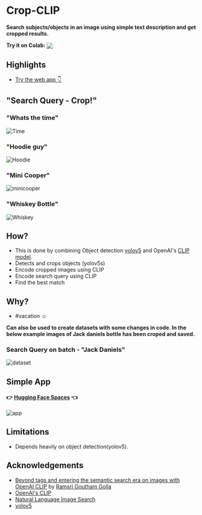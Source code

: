 # Crop-CLIP

**Search subjects/objects in an image using simple text description and get cropped results.**

**Try it on Colab:** [<img src="https://colab.research.google.com/assets/colab-badge.svg" align="center">](https://colab.research.google.com/github/vijishmadhavan/Crop-CLIP/blob/master/Crop_CLIP.ipynb)

## Highlights
- [Try the web app :point_down:](#Simple-App)

## "Search Query - Crop!"

### "Whats the time"
![Time](https://github.com/vijishmadhavan/Crop-CLIP/blob/master/Images/download%20(3)-side.png)

### "Hoodie guy"
![Hoodie](https://github.com/vijishmadhavan/Crop-CLIP/blob/master/Images/download%20(4)-side.png)

### "Mini Cooper"
![minicooper](https://github.com/vijishmadhavan/Crop-CLIP/blob/master/Images/img1.png)

### "Whiskey Bottle"
![Whiskey](https://github.com/vijishmadhavan/Crop-CLIP/blob/master/Images/download%20(2)-side.png)

## How?

- This is done by combining Object detection [yolov5](https://github.com/ultralytics/yolov5) and OpenAI's [CLIP model](https://github.com/openai/CLIP).
- Detects and crops objects (yolov5s)
- Encode cropped images using CLIP
- Encode search query using CLIP
- Find the best match

## Why?
- #vacation :relaxed:

**Can also be used to create datasets with some changes in code. In the below example images of Jack daniels bottle has been croped and saved.**

### Search Query on batch - "Jack Daniels"
![dataset](https://github.com/vijishmadhavan/Crop-CLIP/blob/master/Images/data-side.jpg)

## Simple App

#### :point_right: [Hugging Face Spaces](https://huggingface.co/spaces/Vijish/Crop-CLIP)  :point_left:

![app](https://github.com/vijishmadhavan/Crop-CLIP/blob/master/Images/ezgif-7-4272b7bcdc.gif)

## Limitations

- Depends heavily on object detection(yolov5). 

## Acknowledgements
- [Beyond tags and entering the semantic search era on images with OpenAI CLIP](https://towardsdatascience.com/beyond-tags-and-entering-the-semantic-search-era-on-images-with-openai-clip-1f7d629a9978) by [Ramsri Goutham Golla](https://twitter.com/ramsri_goutham)
- [OpenAI's CLIP](https://github.com/openai/CLIP)
- [Natural Language Image Search](https://github.com/haltakov/natural-language-image-search)
- [yolov5](https://github.com/ultralytics/yolov5)



